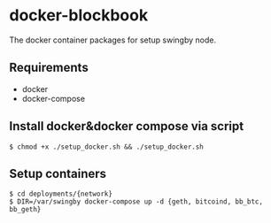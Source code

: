 # docker-blockbook
The docker container packages for setup swingby node.
## Requirements
- docker
- docker-compose

## Install docker&docker compose via script
```
$ chmod +x ./setup_docker.sh && ./setup_docker.sh
```
## Setup containers
```
$ cd deployments/{network}
$ DIR=/var/swingby docker-compose up -d {geth, bitcoind, bb_btc, bb_geth}
```

